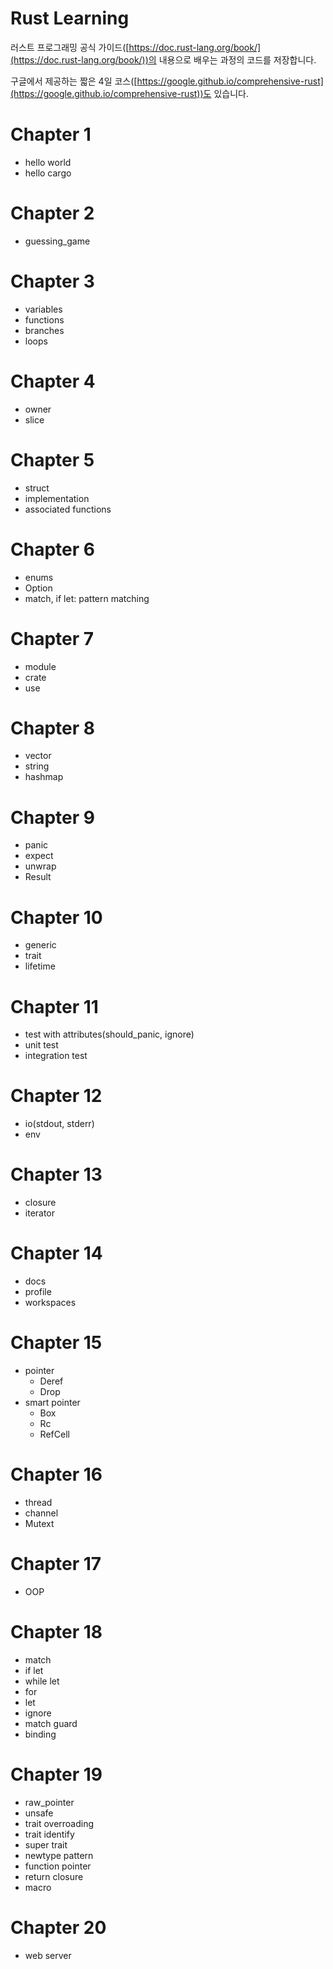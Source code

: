 # Rust Learning

러스트 프로그래밍 공식 가이드([https://doc.rust-lang.org/book/](https://doc.rust-lang.org/book/))의 내용으로 배우는 과정의 코드를 저장합니다.

구글에서 제공하는 짧은 4일 코스([https://google.github.io/comprehensive-rust](https://google.github.io/comprehensive-rust))도 있습니다.

# Chapter 1

- hello world
- hello cargo

# Chapter 2

- guessing_game

# Chapter 3

- variables
- functions
- branches
- loops

# Chapter 4

- owner
- slice

# Chapter 5

- struct
- implementation
- associated functions

# Chapter 6

- enums
- Option
- match, if let: pattern matching

# Chapter 7

- module
- crate
- use

# Chapter 8

- vector
- string
- hashmap

# Chapter 9

- panic
- expect
- unwrap
- Result

# Chapter 10

- generic
- trait
- lifetime

# Chapter 11

- test with attributes(should_panic, ignore)
- unit test
- integration test

# Chapter 12

- io(stdout, stderr)
- env

# Chapter 13

- closure
- iterator

# Chapter 14

- docs
- profile
- workspaces

# Chapter 15

- pointer
  - Deref
  - Drop
- smart pointer
  - Box<T>
  - Rc<T>
  - RefCell<T>

# Chapter 16

- thread
- channel
- Mutext<T>

# Chapter 17

- OOP

# Chapter 18

- match
- if let
- while let
- for
- let
- ignore
- match guard
- binding

# Chapter 19

- raw_pointer
- unsafe
- trait overroading
- trait identify
- super trait
- newtype pattern
- function pointer
- return closure
- macro

# Chapter 20

- web server
